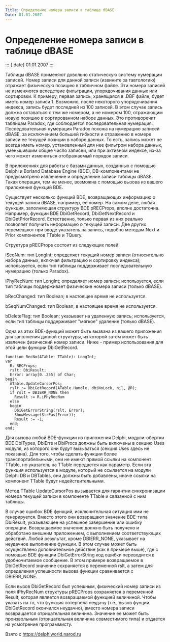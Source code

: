 ```yaml
---
Title: Определение номера записи в таблице dBASE
Date: 01.01.2007
---
```



Определение номера записи в таблице dBASE
=========================================

::: {.date}
01.01.2007
:::

Таблицы dBASE применяют довольно статическую систему нумерации записей.
Номер записи для данной записи (извините за тавтологию) отражает
физическую позицию в табличном файле. Эти номера записей не изменяются
вследствие фильтрации, упорядочивания данных или сортировки. К примеру,
первая запись, хранящаяся в .DBF файле, будет иметь номер записи 1.
Возможно, после некоторого упорядочивания индекса, запись будет
последней из 100 записей. В этом случае запись должна оставаться с тем
же номером, а не номером 100, отражающим новую позицию в сортированном
наборе данных. Это противоречит таблицам Paradox, где соблюдается
последовательная нумерация. Последовательная нумерация Paradox похожа на
нумерацию записей dBASE, за исключением большей гибкости и отражению в
номере записи ее текущей позиции в наборе данных. То есть, запись может
не всегда иметь номер, установленный для нее фильтром набора данных,
уменьшившим общее число записей, или при активном индексе, из-за чего
может измениться отображаемый порядок записи.

В приложениях для работы с базами данных, созданных с помощью Delphi и
Borland Database Engine (BDE), DB-компонентами не предусмотрено
извлечение и определение записи таблицы dBASE. Такая операция, тем не
менее, возможна с помощью вызова из вашего приложения функций BDE.

Существует несколько функций BDE, возвращающих информацию о текущей
записи dBASE, например, ее номер. На самом деле, любая функция,
заполняющая структуру BDE pRECProps, вполне достаточна. Например,
функции BDE DbiGetRecord, DbiGetNextRecord и DbiGetPriorRecord.
Естественно, только первая из них реально позволяет получить информацию
о текущей записи. Две других перемещают при вводе указатель на запись,
подобно методам Next и Prior компонентов TTable и TQuery.

Структура pRECProps состоит из следующих полей:

iSeqNum: тип LongInt; определяет текущий номер записи (относительно
набора данных, включая фильтрацию и сортировку индекса); используется,
если тип таблицы поддерживает последовательную нумерацию (только
Paradox).

iPhyRecNum: тип LongInt; определяет номер записи; используется, если тип
таблицы поддерживает физические номера записи (только dBASE).

bRecChanged: тип Boolean; в настоящее время не используется.

bSeqNumChanged: тип Boolean; в настоящее время не используется.

bDeleteFlag: тип Boolean; указывает на удаленную запись; используется,
если тип таблицы поддерживает "мягкое" удаление (только dBASE).

Одна из этих BDE-функций может быть вызвана из вашего приложения для
заполнения данной структуры, из которой затем может быть извлечен
физический номер записи. Ниже - пример использования для этой цели
функции DbiGetRecord.

    function RecNo(ATable: TTable): LongInt;
    var
      R: RECProps;
      rslt: DbiResult;
      Error: array[0..255] of Char;
    begin
      ATable.UpdateCursorPos;
      rslt := DbiGetRecord(ATable.Handle, dbiNoLock, nil, @R);
      if rslt = DBIERR_NONE then
        Result := R.iPhyRecNum
      else
      begin
        DbiGetErrorString(rslt, Error);
        ShowMessage(StrPas(Error));
        Result := -1;
      end;
    end;

Для вызова любой BDE-функции из приложения Delphi, модули-обертки BDE
DbiTypes, DbiErrs и DbiProcs должны быть включены в секцию Uses модуля,
из которого они будут вызываться (секция Uses здесь не показана). Для
того, чтобы сделать функции более транспортабельными, они не имеют
прямой ссылки на компонент TTable, но указатель на TTable передается как
параметр. Если эта функция используется в модуле, который не ссылается
на модули Delphi DB и DBTables, они должны быть добавлены, иначе ссылки
на компонент TTable будут недействительными.

Метод TTable UpdateCursorPos вызывается для гарантии синхронизации
номера текущей записи в компоненте TTable и связанной с ним таблицы.

В случае ошибок BDE функций, исключительная ситуация ими не
генерируется. Вместо этого они возвращают значение BDE-типа DbiResult,
указывающее на успешное завершение или ошибку операции. Возвращаемое
значение должно быть получено и обработано внешним приложением, с
выполнением соответствующих действий. Любой результат, кроме
DBIERR\_NONE, указывает на неудачное выполнение функции. В этом случае
может быть осуществлено дополнительное действие (как в примере выше),
где с помощью BDE функции DbiGetErrorString код ошибки переводится в
удобночитаемое сообщение. В этом примере возвращаемое в DbiGetRecord
значение сохраняется в переменной rslt, а затем для определения
успешности вызова функции сравнивается с DBIERR\_NONE.

Если вызов DbiGetRecord был успешным, физический номер записи из поля
iPhyRecNum структуры pRECProps сохраняется в переменной Result, которая
является возвращаемой функцией величиной. Чтобы указать на то, что
функция потерпела неудачу (т.е., вызов фунции DbiGetRecord окончился
неудачно), вместо номера записи возвращается отрицательная величина.
Значение ее может быть произвольным (отрицательная величина совместимого
типа) и отдается на усмотрение программисту.

Взято с <https://delphiworld.narod.ru>
